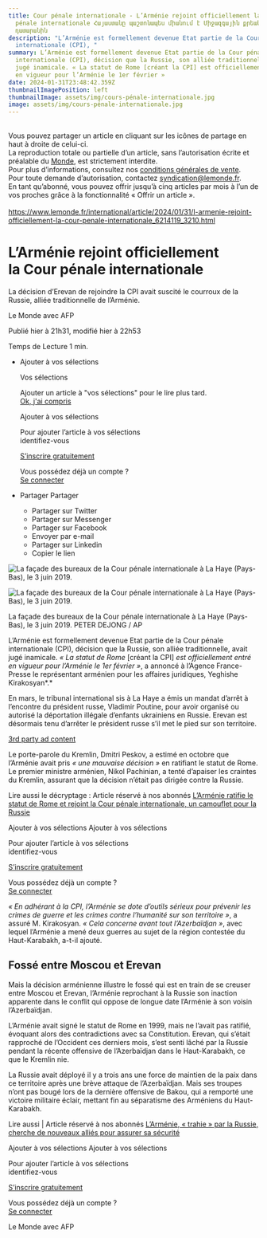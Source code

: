 ```yaml
---
title: Cour pénale internationale - L’Arménie rejoint officiellement la Cour
  pénale internationale Հայաստանը պաշտոնապես միանում է Միջազգային քրեական
  դատարանին
description: "L’Arménie est formellement devenue Etat partie de la Cour pénale
  internationale (CPI), "
summary: L’Arménie est formellement devenue Etat partie de la Cour pénale
  internationale (CPI), décision que la Russie, son alliée traditionnelle, avait
  jugé inamicale. « La statut de Rome [créant la CPI] est officiellement entré
  en vigueur pour l’Arménie le 1er février »
date: 2024-01-31T23:48:42.359Z
thumbnailImagePosition: left
thumbnailImage: assets/img/cours-pénale-internationale.jpg
image: assets/img/cours-pénale-internationale.jpg
---
```

<!--StartFragment-->

\
Vous pouvez partager un article en cliquant sur les icônes de partage en haut à droite de celui-ci.\
La reproduction totale ou partielle d’un article, sans l’autorisation écrite et préalable du [Monde](https://www.lemonde.fr), est strictement interdite.\
Pour plus d’informations, consultez nos [conditions générales de vente](https://moncompte.lemonde.fr/cgv).\
Pour toute demande d’autorisation, contactez [syndication@lemonde.fr](mailto:syndication@lemonde.fr).\
En tant qu’abonné, vous pouvez offrir jusqu’à cinq articles par mois à l’un de vos proches grâce à la fonctionnalité « Offrir un article ».\
\
<https://www.lemonde.fr/international/article/2024/01/31/l-armenie-rejoint-officiellement-la-cour-penale-internationale_6214119_3210.html>

# L’Arménie rejoint officiellement la Cour pénale internationale

La décision d’Erevan de rejoindre la CPI avait suscité le courroux de la Russie, alliée traditionnelle de l’Arménie.

Le Monde avec AFP

Publié hier à 21h31, modifié hier à 22h53

Temps de Lecture 1 min.

* Ajouter à vos sélections

  Vos sélections

  Ajouter un article à "vos sélections" pour le lire plus tard.\
  [Ok, j'ai compris](#)

  Ajouter à vos sélections

  Pour ajouter l’article à vos sélections\
  identifiez-vous

  [S’inscrire gratuitement](https://secure.lemonde.fr/sfuser/register?article=3358210)

  Vous possédez déjà un compte ?\
  [Se connecter](https://secure.lemonde.fr/sfuser/connexion?article=3358210)
* Partager Partager

  * Partager sur Twitter
  * Partager sur Messenger
  * Partager sur Facebook
  * Envoyer par e-mail
  * Partager sur Linkedin
  * Copier le lien

![La façade des bureaux de la Cour pénale internationale à La Haye (Pays-Bas), le 3 juin 2019.](https://img.lemde.fr/2019/06/03/0/0/5616/3592/664/0/75/0/954bdde_46491eefc5494f67bf42545e6278593f-46491eefc5494f67bf42545e6278593f-0.jpg)

![La façade des bureaux de la Cour pénale internationale à La Haye (Pays-Bas), le 3 juin 2019.](https://img.lemde.fr/2019/06/03/0/0/5616/3592/664/0/75/0/954bdde_46491eefc5494f67bf42545e6278593f-46491eefc5494f67bf42545e6278593f-0.jpg)

La façade des bureaux de la Cour pénale internationale à La Haye (Pays-Bas), le 3 juin 2019. PETER DEJONG / AP

L’Arménie est formellement devenue Etat partie de la Cour pénale internationale (CPI), décision que la Russie, son alliée traditionnelle, avait jugé inamicale. *« La statut de Rome* \[créant la CPI] *est officiellement entré en vigueur pour l’Arménie le 1er février »*, a annoncé à l’Agence France-Presse le représentant arménien pour les affaires juridiques, Yeghishe Kirakosyan*.*

En mars, le tribunal international sis à La Haye a émis un mandat d’arrêt à l’encontre du président russe, Vladimir Poutine, pour avoir organisé ou autorisé la déportation illégale d’enfants ukrainiens en Russie. Erevan est désormais tenu d’arrêter le président russe s’il met le pied sur son territoire.

[3rd party ad content](https://038bcac92750124471b029bbea7d690c.safeframe.googlesyndication.com/safeframe/1-0-40/html/container.html)

Le porte-parole du Kremlin, Dmitri Peskov, a estimé en octobre que l’Arménie avait pris *« une mauvaise décision »* en ratifiant le statut de Rome. Le premier ministre arménien, Nikol Pachinian, a tenté d’apaiser les craintes du Kremlin, assurant que la décision n’était pas dirigée contre la Russie.

Lire aussi le décryptage : Article réservé à nos abonnés [L’Arménie ratifie le statut de Rome et rejoint la Cour pénale internationale, un camouflet pour la Russie](https://www.lemonde.fr/international/article/2023/10/04/l-armenie-ratifie-le-statut-de-rome-de-la-cour-penale-internationale-malgre-l-hostilite-du-kremlin_6192341_3210.html)

Ajouter à vos sélections  Ajouter à vos sélections

Pour ajouter l’article à vos sélections\
identifiez-vous

[S’inscrire gratuitement](https://secure.lemonde.fr/sfuser/register?article=3341468)

Vous possédez déjà un compte ?\
[Se connecter](https://secure.lemonde.fr/sfuser/connexion?article=3341468)

*« En adhérant à la CPI, l’Arménie se dote d’outils sérieux pour prévenir les crimes de guerre et les crimes contre l’humanité sur son territoire »*, a assuré M. Kirakosyan. *« Cela concerne avant tout l’Azerbaïdjan »*, avec lequel l’Arménie a mené deux guerres au sujet de la région contestée du Haut-Karabakh, a-t-il ajouté.

## **Fossé entre Moscou et Erevan**

Mais la décision arménienne illustre le fossé qui est en train de se creuser entre Moscou et Erevan, l’Arménie reprochant à la Russie son inaction apparente dans le conflit qui oppose de longue date l’Arménie à son voisin l’Azerbaïdjan.

L’Arménie avait signé le statut de Rome en 1999, mais ne l’avait pas ratifié, évoquant alors des contradictions avec sa Constitution. Erevan, qui s’était rapproché de l’Occident ces derniers mois, s’est senti lâché par la Russie pendant la récente offensive de l’Azerbaïdjan dans le Haut-Karabakh, ce que le Kremlin nie.

La Russie avait déployé il y a trois ans une force de maintien de la paix dans ce territoire après une brève attaque de l’Azerbaïdjan. Mais ses troupes n’ont pas bougé lors de la dernière offensive de Bakou, qui a remporté une victoire militaire éclair, mettant fin au séparatisme des Arméniens du Haut-Karabakh.

Lire aussi | Article réservé à nos abonnés [L’Arménie, « trahie » par la Russie, cherche de nouveaux alliés pour assurer sa sécurité](https://www.lemonde.fr/international/article/2023/11/27/apres-la-trahison-de-la-russie-l-armenie-cherche-de-nouveaux-allies-pour-assurer-sa-securite_6202549_3210.html)

Ajouter à vos sélections  Ajouter à vos sélections

Pour ajouter l’article à vos sélections\
identifiez-vous

[S’inscrire gratuitement](https://secure.lemonde.fr/sfuser/register?article=3349225)

Vous possédez déjà un compte ?\
[Se connecter](https://secure.lemonde.fr/sfuser/connexion?article=3349225)

Le Monde avec AFP

<!--EndFragment-->